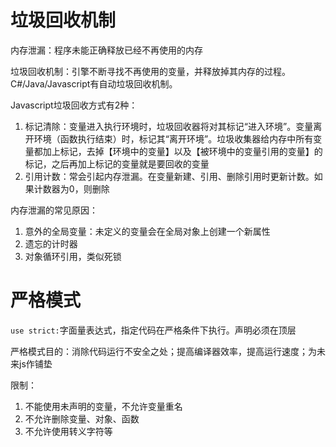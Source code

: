 # 垃圾回收机制

内存泄漏：程序未能正确释放已经不再使用的内存

垃圾回收机制：引擎不断寻找不再使用的变量，并释放掉其内存的过程。C#/Java/Javascript有自动垃圾回收机制。

Javascript垃圾回收方式有2种：

1. 标记清除：变量进入执行环境时，垃圾回收器将对其标记“进入环境”。变量离开环境（函数执行结束）时，标记其“离开环境”。垃圾收集器给内存中所有变量都加上标记，去掉【环境中的变量】以及【被环境中的变量引用的变量】的标记，之后再加上标记的变量就是要回收的变量
2. 引用计数：常会引起内存泄漏。在变量新建、引用、删除引用时更新计数。如果计数器为0，则删除

内存泄漏的常见原因：

1. 意外的全局变量：未定义的变量会在全局对象上创建一个新属性
2. 遗忘的计时器
3. 对象循环引用，类似死锁

# 严格模式

`use strict:`字面量表达式，指定代码在严格条件下执行。声明必须在顶层

严格模式目的：消除代码运行不安全之处；提高编译器效率，提高运行速度；为未来js作铺垫

限制：

1. 不能使用未声明的变量，不允许变量重名
2. 不允许删除变量、对象、函数
3. 不允许使用转义字符等

